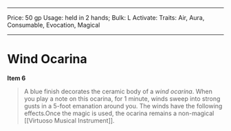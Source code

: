
---
Price: 50 gp
Usage: held in 2 hands;
Bulk: L
Activate: 
Traits: Air, Aura, Consumable, Evocation, Magical

---

# Wind Ocarina

**Item 6**

> A blue finish decorates the ceramic body of a *wind ocarina*. When you play a note on this ocarina, for 1 minute, winds sweep into strong gusts in a 5-foot emanation around you. The winds have the following effects.Once the magic is used, the ocarina remains a non-magical [[Virtuoso Musical Instrument]].
